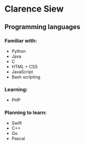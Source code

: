 # Clarence Siew

## Programming languages

### Familiar with:

- Python
- Java
- C
- HTML + CSS
- JavaScript
- Bash scripting

### Learning:

- PHP

### Planning to learn:

- Swift
- C++
- Go
- Pascal